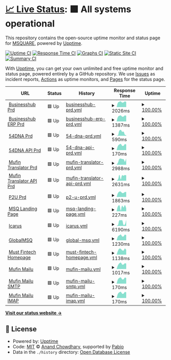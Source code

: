# [📈 Live Status](https://newstatus.mufin.lol): <!--live status--> **🟩 All systems operational**

This repository contains the open-source uptime monitor and status page for [MSQUARE](https://newstatus.mufin.lol), powered by [Upptime](https://github.com/upptime/upptime).

[![Uptime CI](https://github.com/globalmsq/mufin-uptime/workflows/Uptime%20CI/badge.svg)](https://github.com/globalmsq/mufin-uptime/actions?query=workflow%3A%22Uptime+CI%22)
[![Response Time CI](https://github.com/globalmsq/mufin-uptime/workflows/Response%20Time%20CI/badge.svg)](https://github.com/globalmsq/mufin-uptime/actions?query=workflow%3A%22Response+Time+CI%22)
[![Graphs CI](https://github.com/globalmsq/mufin-uptime/workflows/Graphs%20CI/badge.svg)](https://github.com/globalmsq/mufin-uptime/actions?query=workflow%3A%22Graphs+CI%22)
[![Static Site CI](https://github.com/globalmsq/mufin-uptime/workflows/Static%20Site%20CI/badge.svg)](https://github.com/globalmsq/mufin-uptime/actions?query=workflow%3A%22Static+Site+CI%22)
[![Summary CI](https://github.com/globalmsq/mufin-uptime/workflows/Summary%20CI/badge.svg)](https://github.com/globalmsq/mufin-uptime/actions?query=workflow%3A%22Summary+CI%22)

With [Upptime](https://upptime.js.org), you can get your own unlimited and free uptime monitor and status page, powered entirely by a GitHub repository. We use [Issues](https://github.com/globalmsq/mufin-uptime/issues) as incident reports, [Actions](https://github.com/globalmsq/mufin-uptime/actions) as uptime monitors, and [Pages](https://newstatus.mufin.lol) for the status page.

<!--start: status pages-->
<!-- This summary is generated by Upptime (https://github.com/upptime/upptime) -->
<!-- Do not edit this manually, your changes will be overwritten -->
<!-- prettier-ignore -->
| URL | Status | History | Response Time | Uptime |
| --- | ------ | ------- | ------------- | ------ |
| <img alt="" src="https://icons.duckduckgo.com/ip3/businesshub.co.kr.ico" height="13"> [Businesshub Prd](https://businesshub.co.kr/) | 🟩 Up | [businesshub-prd.yml](https://github.com/globalmsq/mufin-uptime/commits/HEAD/history/businesshub-prd.yml) | <details><summary><img alt="Response time graph" src="./graphs/businesshub-prd/response-time-week.png" height="20"> 2026ms</summary><br><a href="https://newstatus.mufin.lol/history/businesshub-prd"><img alt="Response time 2113" src="https://img.shields.io/endpoint?url=https%3A%2F%2Fraw.githubusercontent.com%2Fglobalmsq%2Fmufin-uptime%2FHEAD%2Fapi%2Fbusinesshub-prd%2Fresponse-time.json"></a><br><a href="https://newstatus.mufin.lol/history/businesshub-prd"><img alt="24-hour response time 2169" src="https://img.shields.io/endpoint?url=https%3A%2F%2Fraw.githubusercontent.com%2Fglobalmsq%2Fmufin-uptime%2FHEAD%2Fapi%2Fbusinesshub-prd%2Fresponse-time-day.json"></a><br><a href="https://newstatus.mufin.lol/history/businesshub-prd"><img alt="7-day response time 2026" src="https://img.shields.io/endpoint?url=https%3A%2F%2Fraw.githubusercontent.com%2Fglobalmsq%2Fmufin-uptime%2FHEAD%2Fapi%2Fbusinesshub-prd%2Fresponse-time-week.json"></a><br><a href="https://newstatus.mufin.lol/history/businesshub-prd"><img alt="30-day response time 2113" src="https://img.shields.io/endpoint?url=https%3A%2F%2Fraw.githubusercontent.com%2Fglobalmsq%2Fmufin-uptime%2FHEAD%2Fapi%2Fbusinesshub-prd%2Fresponse-time-month.json"></a><br><a href="https://newstatus.mufin.lol/history/businesshub-prd"><img alt="1-year response time 2113" src="https://img.shields.io/endpoint?url=https%3A%2F%2Fraw.githubusercontent.com%2Fglobalmsq%2Fmufin-uptime%2FHEAD%2Fapi%2Fbusinesshub-prd%2Fresponse-time-year.json"></a></details> | <details><summary><a href="https://newstatus.mufin.lol/history/businesshub-prd">100.00%</a></summary><a href="https://newstatus.mufin.lol/history/businesshub-prd"><img alt="All-time uptime 100.00%" src="https://img.shields.io/endpoint?url=https%3A%2F%2Fraw.githubusercontent.com%2Fglobalmsq%2Fmufin-uptime%2FHEAD%2Fapi%2Fbusinesshub-prd%2Fuptime.json"></a><br><a href="https://newstatus.mufin.lol/history/businesshub-prd"><img alt="24-hour uptime 100.00%" src="https://img.shields.io/endpoint?url=https%3A%2F%2Fraw.githubusercontent.com%2Fglobalmsq%2Fmufin-uptime%2FHEAD%2Fapi%2Fbusinesshub-prd%2Fuptime-day.json"></a><br><a href="https://newstatus.mufin.lol/history/businesshub-prd"><img alt="7-day uptime 100.00%" src="https://img.shields.io/endpoint?url=https%3A%2F%2Fraw.githubusercontent.com%2Fglobalmsq%2Fmufin-uptime%2FHEAD%2Fapi%2Fbusinesshub-prd%2Fuptime-week.json"></a><br><a href="https://newstatus.mufin.lol/history/businesshub-prd"><img alt="30-day uptime 100.00%" src="https://img.shields.io/endpoint?url=https%3A%2F%2Fraw.githubusercontent.com%2Fglobalmsq%2Fmufin-uptime%2FHEAD%2Fapi%2Fbusinesshub-prd%2Fuptime-month.json"></a><br><a href="https://newstatus.mufin.lol/history/businesshub-prd"><img alt="1-year uptime 100.00%" src="https://img.shields.io/endpoint?url=https%3A%2F%2Fraw.githubusercontent.com%2Fglobalmsq%2Fmufin-uptime%2FHEAD%2Fapi%2Fbusinesshub-prd%2Fuptime-year.json"></a></details>
| <img alt="" src="https://icons.duckduckgo.com/ip3/erp.businesshub.co.kr.ico" height="13"> [Businesshub ERP Prd](https://erp.businesshub.co.kr/) | 🟩 Up | [businesshub-erp-prd.yml](https://github.com/globalmsq/mufin-uptime/commits/HEAD/history/businesshub-erp-prd.yml) | <details><summary><img alt="Response time graph" src="./graphs/businesshub-erp-prd/response-time-week.png" height="20"> 1387ms</summary><br><a href="https://newstatus.mufin.lol/history/businesshub-erp-prd"><img alt="Response time 1426" src="https://img.shields.io/endpoint?url=https%3A%2F%2Fraw.githubusercontent.com%2Fglobalmsq%2Fmufin-uptime%2FHEAD%2Fapi%2Fbusinesshub-erp-prd%2Fresponse-time.json"></a><br><a href="https://newstatus.mufin.lol/history/businesshub-erp-prd"><img alt="24-hour response time 1503" src="https://img.shields.io/endpoint?url=https%3A%2F%2Fraw.githubusercontent.com%2Fglobalmsq%2Fmufin-uptime%2FHEAD%2Fapi%2Fbusinesshub-erp-prd%2Fresponse-time-day.json"></a><br><a href="https://newstatus.mufin.lol/history/businesshub-erp-prd"><img alt="7-day response time 1387" src="https://img.shields.io/endpoint?url=https%3A%2F%2Fraw.githubusercontent.com%2Fglobalmsq%2Fmufin-uptime%2FHEAD%2Fapi%2Fbusinesshub-erp-prd%2Fresponse-time-week.json"></a><br><a href="https://newstatus.mufin.lol/history/businesshub-erp-prd"><img alt="30-day response time 1426" src="https://img.shields.io/endpoint?url=https%3A%2F%2Fraw.githubusercontent.com%2Fglobalmsq%2Fmufin-uptime%2FHEAD%2Fapi%2Fbusinesshub-erp-prd%2Fresponse-time-month.json"></a><br><a href="https://newstatus.mufin.lol/history/businesshub-erp-prd"><img alt="1-year response time 1426" src="https://img.shields.io/endpoint?url=https%3A%2F%2Fraw.githubusercontent.com%2Fglobalmsq%2Fmufin-uptime%2FHEAD%2Fapi%2Fbusinesshub-erp-prd%2Fresponse-time-year.json"></a></details> | <details><summary><a href="https://newstatus.mufin.lol/history/businesshub-erp-prd">100.00%</a></summary><a href="https://newstatus.mufin.lol/history/businesshub-erp-prd"><img alt="All-time uptime 100.00%" src="https://img.shields.io/endpoint?url=https%3A%2F%2Fraw.githubusercontent.com%2Fglobalmsq%2Fmufin-uptime%2FHEAD%2Fapi%2Fbusinesshub-erp-prd%2Fuptime.json"></a><br><a href="https://newstatus.mufin.lol/history/businesshub-erp-prd"><img alt="24-hour uptime 100.00%" src="https://img.shields.io/endpoint?url=https%3A%2F%2Fraw.githubusercontent.com%2Fglobalmsq%2Fmufin-uptime%2FHEAD%2Fapi%2Fbusinesshub-erp-prd%2Fuptime-day.json"></a><br><a href="https://newstatus.mufin.lol/history/businesshub-erp-prd"><img alt="7-day uptime 100.00%" src="https://img.shields.io/endpoint?url=https%3A%2F%2Fraw.githubusercontent.com%2Fglobalmsq%2Fmufin-uptime%2FHEAD%2Fapi%2Fbusinesshub-erp-prd%2Fuptime-week.json"></a><br><a href="https://newstatus.mufin.lol/history/businesshub-erp-prd"><img alt="30-day uptime 100.00%" src="https://img.shields.io/endpoint?url=https%3A%2F%2Fraw.githubusercontent.com%2Fglobalmsq%2Fmufin-uptime%2FHEAD%2Fapi%2Fbusinesshub-erp-prd%2Fuptime-month.json"></a><br><a href="https://newstatus.mufin.lol/history/businesshub-erp-prd"><img alt="1-year uptime 100.00%" src="https://img.shields.io/endpoint?url=https%3A%2F%2Fraw.githubusercontent.com%2Fglobalmsq%2Fmufin-uptime%2FHEAD%2Fapi%2Fbusinesshub-erp-prd%2Fuptime-year.json"></a></details>
| <img alt="" src="https://icons.duckduckgo.com/ip3/www.54dnatype.com.ico" height="13"> [54DNA Prd](https://www.54dnatype.com/) | 🟩 Up | [54-dna-prd.yml](https://github.com/globalmsq/mufin-uptime/commits/HEAD/history/54-dna-prd.yml) | <details><summary><img alt="Response time graph" src="./graphs/54-dna-prd/response-time-week.png" height="20"> 590ms</summary><br><a href="https://newstatus.mufin.lol/history/54-dna-prd"><img alt="Response time 506" src="https://img.shields.io/endpoint?url=https%3A%2F%2Fraw.githubusercontent.com%2Fglobalmsq%2Fmufin-uptime%2FHEAD%2Fapi%2F54-dna-prd%2Fresponse-time.json"></a><br><a href="https://newstatus.mufin.lol/history/54-dna-prd"><img alt="24-hour response time 946" src="https://img.shields.io/endpoint?url=https%3A%2F%2Fraw.githubusercontent.com%2Fglobalmsq%2Fmufin-uptime%2FHEAD%2Fapi%2F54-dna-prd%2Fresponse-time-day.json"></a><br><a href="https://newstatus.mufin.lol/history/54-dna-prd"><img alt="7-day response time 590" src="https://img.shields.io/endpoint?url=https%3A%2F%2Fraw.githubusercontent.com%2Fglobalmsq%2Fmufin-uptime%2FHEAD%2Fapi%2F54-dna-prd%2Fresponse-time-week.json"></a><br><a href="https://newstatus.mufin.lol/history/54-dna-prd"><img alt="30-day response time 506" src="https://img.shields.io/endpoint?url=https%3A%2F%2Fraw.githubusercontent.com%2Fglobalmsq%2Fmufin-uptime%2FHEAD%2Fapi%2F54-dna-prd%2Fresponse-time-month.json"></a><br><a href="https://newstatus.mufin.lol/history/54-dna-prd"><img alt="1-year response time 506" src="https://img.shields.io/endpoint?url=https%3A%2F%2Fraw.githubusercontent.com%2Fglobalmsq%2Fmufin-uptime%2FHEAD%2Fapi%2F54-dna-prd%2Fresponse-time-year.json"></a></details> | <details><summary><a href="https://newstatus.mufin.lol/history/54-dna-prd">100.00%</a></summary><a href="https://newstatus.mufin.lol/history/54-dna-prd"><img alt="All-time uptime 100.00%" src="https://img.shields.io/endpoint?url=https%3A%2F%2Fraw.githubusercontent.com%2Fglobalmsq%2Fmufin-uptime%2FHEAD%2Fapi%2F54-dna-prd%2Fuptime.json"></a><br><a href="https://newstatus.mufin.lol/history/54-dna-prd"><img alt="24-hour uptime 100.00%" src="https://img.shields.io/endpoint?url=https%3A%2F%2Fraw.githubusercontent.com%2Fglobalmsq%2Fmufin-uptime%2FHEAD%2Fapi%2F54-dna-prd%2Fuptime-day.json"></a><br><a href="https://newstatus.mufin.lol/history/54-dna-prd"><img alt="7-day uptime 100.00%" src="https://img.shields.io/endpoint?url=https%3A%2F%2Fraw.githubusercontent.com%2Fglobalmsq%2Fmufin-uptime%2FHEAD%2Fapi%2F54-dna-prd%2Fuptime-week.json"></a><br><a href="https://newstatus.mufin.lol/history/54-dna-prd"><img alt="30-day uptime 100.00%" src="https://img.shields.io/endpoint?url=https%3A%2F%2Fraw.githubusercontent.com%2Fglobalmsq%2Fmufin-uptime%2FHEAD%2Fapi%2F54-dna-prd%2Fuptime-month.json"></a><br><a href="https://newstatus.mufin.lol/history/54-dna-prd"><img alt="1-year uptime 100.00%" src="https://img.shields.io/endpoint?url=https%3A%2F%2Fraw.githubusercontent.com%2Fglobalmsq%2Fmufin-uptime%2FHEAD%2Fapi%2F54-dna-prd%2Fuptime-year.json"></a></details>
| <img alt="" src="https://icons.duckduckgo.com/ip3/null.ico" height="13"> [54DNA API Prd](api.54dnatype.com) | 🟩 Up | [54-dna-api-prd.yml](https://github.com/globalmsq/mufin-uptime/commits/HEAD/history/54-dna-api-prd.yml) | <details><summary><img alt="Response time graph" src="./graphs/54-dna-api-prd/response-time-week.png" height="20"> 170ms</summary><br><a href="https://newstatus.mufin.lol/history/54-dna-api-prd"><img alt="Response time 173" src="https://img.shields.io/endpoint?url=https%3A%2F%2Fraw.githubusercontent.com%2Fglobalmsq%2Fmufin-uptime%2FHEAD%2Fapi%2F54-dna-api-prd%2Fresponse-time.json"></a><br><a href="https://newstatus.mufin.lol/history/54-dna-api-prd"><img alt="24-hour response time 192" src="https://img.shields.io/endpoint?url=https%3A%2F%2Fraw.githubusercontent.com%2Fglobalmsq%2Fmufin-uptime%2FHEAD%2Fapi%2F54-dna-api-prd%2Fresponse-time-day.json"></a><br><a href="https://newstatus.mufin.lol/history/54-dna-api-prd"><img alt="7-day response time 170" src="https://img.shields.io/endpoint?url=https%3A%2F%2Fraw.githubusercontent.com%2Fglobalmsq%2Fmufin-uptime%2FHEAD%2Fapi%2F54-dna-api-prd%2Fresponse-time-week.json"></a><br><a href="https://newstatus.mufin.lol/history/54-dna-api-prd"><img alt="30-day response time 173" src="https://img.shields.io/endpoint?url=https%3A%2F%2Fraw.githubusercontent.com%2Fglobalmsq%2Fmufin-uptime%2FHEAD%2Fapi%2F54-dna-api-prd%2Fresponse-time-month.json"></a><br><a href="https://newstatus.mufin.lol/history/54-dna-api-prd"><img alt="1-year response time 173" src="https://img.shields.io/endpoint?url=https%3A%2F%2Fraw.githubusercontent.com%2Fglobalmsq%2Fmufin-uptime%2FHEAD%2Fapi%2F54-dna-api-prd%2Fresponse-time-year.json"></a></details> | <details><summary><a href="https://newstatus.mufin.lol/history/54-dna-api-prd">100.00%</a></summary><a href="https://newstatus.mufin.lol/history/54-dna-api-prd"><img alt="All-time uptime 100.00%" src="https://img.shields.io/endpoint?url=https%3A%2F%2Fraw.githubusercontent.com%2Fglobalmsq%2Fmufin-uptime%2FHEAD%2Fapi%2F54-dna-api-prd%2Fuptime.json"></a><br><a href="https://newstatus.mufin.lol/history/54-dna-api-prd"><img alt="24-hour uptime 100.00%" src="https://img.shields.io/endpoint?url=https%3A%2F%2Fraw.githubusercontent.com%2Fglobalmsq%2Fmufin-uptime%2FHEAD%2Fapi%2F54-dna-api-prd%2Fuptime-day.json"></a><br><a href="https://newstatus.mufin.lol/history/54-dna-api-prd"><img alt="7-day uptime 100.00%" src="https://img.shields.io/endpoint?url=https%3A%2F%2Fraw.githubusercontent.com%2Fglobalmsq%2Fmufin-uptime%2FHEAD%2Fapi%2F54-dna-api-prd%2Fuptime-week.json"></a><br><a href="https://newstatus.mufin.lol/history/54-dna-api-prd"><img alt="30-day uptime 100.00%" src="https://img.shields.io/endpoint?url=https%3A%2F%2Fraw.githubusercontent.com%2Fglobalmsq%2Fmufin-uptime%2FHEAD%2Fapi%2F54-dna-api-prd%2Fuptime-month.json"></a><br><a href="https://newstatus.mufin.lol/history/54-dna-api-prd"><img alt="1-year uptime 100.00%" src="https://img.shields.io/endpoint?url=https%3A%2F%2Fraw.githubusercontent.com%2Fglobalmsq%2Fmufin-uptime%2FHEAD%2Fapi%2F54-dna-api-prd%2Fuptime-year.json"></a></details>
| <img alt="" src="https://icons.duckduckgo.com/ip3/translator.mufin.lol.ico" height="13"> [Mufin Translator Prd](https://translator.mufin.lol/) | 🟩 Up | [mufin-translator-prd.yml](https://github.com/globalmsq/mufin-uptime/commits/HEAD/history/mufin-translator-prd.yml) | <details><summary><img alt="Response time graph" src="./graphs/mufin-translator-prd/response-time-week.png" height="20"> 2988ms</summary><br><a href="https://newstatus.mufin.lol/history/mufin-translator-prd"><img alt="Response time 2570" src="https://img.shields.io/endpoint?url=https%3A%2F%2Fraw.githubusercontent.com%2Fglobalmsq%2Fmufin-uptime%2FHEAD%2Fapi%2Fmufin-translator-prd%2Fresponse-time.json"></a><br><a href="https://newstatus.mufin.lol/history/mufin-translator-prd"><img alt="24-hour response time 3236" src="https://img.shields.io/endpoint?url=https%3A%2F%2Fraw.githubusercontent.com%2Fglobalmsq%2Fmufin-uptime%2FHEAD%2Fapi%2Fmufin-translator-prd%2Fresponse-time-day.json"></a><br><a href="https://newstatus.mufin.lol/history/mufin-translator-prd"><img alt="7-day response time 2988" src="https://img.shields.io/endpoint?url=https%3A%2F%2Fraw.githubusercontent.com%2Fglobalmsq%2Fmufin-uptime%2FHEAD%2Fapi%2Fmufin-translator-prd%2Fresponse-time-week.json"></a><br><a href="https://newstatus.mufin.lol/history/mufin-translator-prd"><img alt="30-day response time 2570" src="https://img.shields.io/endpoint?url=https%3A%2F%2Fraw.githubusercontent.com%2Fglobalmsq%2Fmufin-uptime%2FHEAD%2Fapi%2Fmufin-translator-prd%2Fresponse-time-month.json"></a><br><a href="https://newstatus.mufin.lol/history/mufin-translator-prd"><img alt="1-year response time 2570" src="https://img.shields.io/endpoint?url=https%3A%2F%2Fraw.githubusercontent.com%2Fglobalmsq%2Fmufin-uptime%2FHEAD%2Fapi%2Fmufin-translator-prd%2Fresponse-time-year.json"></a></details> | <details><summary><a href="https://newstatus.mufin.lol/history/mufin-translator-prd">100.00%</a></summary><a href="https://newstatus.mufin.lol/history/mufin-translator-prd"><img alt="All-time uptime 100.00%" src="https://img.shields.io/endpoint?url=https%3A%2F%2Fraw.githubusercontent.com%2Fglobalmsq%2Fmufin-uptime%2FHEAD%2Fapi%2Fmufin-translator-prd%2Fuptime.json"></a><br><a href="https://newstatus.mufin.lol/history/mufin-translator-prd"><img alt="24-hour uptime 100.00%" src="https://img.shields.io/endpoint?url=https%3A%2F%2Fraw.githubusercontent.com%2Fglobalmsq%2Fmufin-uptime%2FHEAD%2Fapi%2Fmufin-translator-prd%2Fuptime-day.json"></a><br><a href="https://newstatus.mufin.lol/history/mufin-translator-prd"><img alt="7-day uptime 100.00%" src="https://img.shields.io/endpoint?url=https%3A%2F%2Fraw.githubusercontent.com%2Fglobalmsq%2Fmufin-uptime%2FHEAD%2Fapi%2Fmufin-translator-prd%2Fuptime-week.json"></a><br><a href="https://newstatus.mufin.lol/history/mufin-translator-prd"><img alt="30-day uptime 100.00%" src="https://img.shields.io/endpoint?url=https%3A%2F%2Fraw.githubusercontent.com%2Fglobalmsq%2Fmufin-uptime%2FHEAD%2Fapi%2Fmufin-translator-prd%2Fuptime-month.json"></a><br><a href="https://newstatus.mufin.lol/history/mufin-translator-prd"><img alt="1-year uptime 100.00%" src="https://img.shields.io/endpoint?url=https%3A%2F%2Fraw.githubusercontent.com%2Fglobalmsq%2Fmufin-uptime%2FHEAD%2Fapi%2Fmufin-translator-prd%2Fuptime-year.json"></a></details>
| <img alt="" src="https://icons.duckduckgo.com/ip3/prd-api-translator.mufin.lol.ico" height="13"> [Mufin Translator API Prd](https://prd-api-translator.mufin.lol/) | 🟩 Up | [mufin-translator-api-prd.yml](https://github.com/globalmsq/mufin-uptime/commits/HEAD/history/mufin-translator-api-prd.yml) | <details><summary><img alt="Response time graph" src="./graphs/mufin-translator-api-prd/response-time-week.png" height="20"> 2631ms</summary><br><a href="https://newstatus.mufin.lol/history/mufin-translator-api-prd"><img alt="Response time 2078" src="https://img.shields.io/endpoint?url=https%3A%2F%2Fraw.githubusercontent.com%2Fglobalmsq%2Fmufin-uptime%2FHEAD%2Fapi%2Fmufin-translator-api-prd%2Fresponse-time.json"></a><br><a href="https://newstatus.mufin.lol/history/mufin-translator-api-prd"><img alt="24-hour response time 3000" src="https://img.shields.io/endpoint?url=https%3A%2F%2Fraw.githubusercontent.com%2Fglobalmsq%2Fmufin-uptime%2FHEAD%2Fapi%2Fmufin-translator-api-prd%2Fresponse-time-day.json"></a><br><a href="https://newstatus.mufin.lol/history/mufin-translator-api-prd"><img alt="7-day response time 2631" src="https://img.shields.io/endpoint?url=https%3A%2F%2Fraw.githubusercontent.com%2Fglobalmsq%2Fmufin-uptime%2FHEAD%2Fapi%2Fmufin-translator-api-prd%2Fresponse-time-week.json"></a><br><a href="https://newstatus.mufin.lol/history/mufin-translator-api-prd"><img alt="30-day response time 2078" src="https://img.shields.io/endpoint?url=https%3A%2F%2Fraw.githubusercontent.com%2Fglobalmsq%2Fmufin-uptime%2FHEAD%2Fapi%2Fmufin-translator-api-prd%2Fresponse-time-month.json"></a><br><a href="https://newstatus.mufin.lol/history/mufin-translator-api-prd"><img alt="1-year response time 2078" src="https://img.shields.io/endpoint?url=https%3A%2F%2Fraw.githubusercontent.com%2Fglobalmsq%2Fmufin-uptime%2FHEAD%2Fapi%2Fmufin-translator-api-prd%2Fresponse-time-year.json"></a></details> | <details><summary><a href="https://newstatus.mufin.lol/history/mufin-translator-api-prd">100.00%</a></summary><a href="https://newstatus.mufin.lol/history/mufin-translator-api-prd"><img alt="All-time uptime 100.00%" src="https://img.shields.io/endpoint?url=https%3A%2F%2Fraw.githubusercontent.com%2Fglobalmsq%2Fmufin-uptime%2FHEAD%2Fapi%2Fmufin-translator-api-prd%2Fuptime.json"></a><br><a href="https://newstatus.mufin.lol/history/mufin-translator-api-prd"><img alt="24-hour uptime 100.00%" src="https://img.shields.io/endpoint?url=https%3A%2F%2Fraw.githubusercontent.com%2Fglobalmsq%2Fmufin-uptime%2FHEAD%2Fapi%2Fmufin-translator-api-prd%2Fuptime-day.json"></a><br><a href="https://newstatus.mufin.lol/history/mufin-translator-api-prd"><img alt="7-day uptime 100.00%" src="https://img.shields.io/endpoint?url=https%3A%2F%2Fraw.githubusercontent.com%2Fglobalmsq%2Fmufin-uptime%2FHEAD%2Fapi%2Fmufin-translator-api-prd%2Fuptime-week.json"></a><br><a href="https://newstatus.mufin.lol/history/mufin-translator-api-prd"><img alt="30-day uptime 100.00%" src="https://img.shields.io/endpoint?url=https%3A%2F%2Fraw.githubusercontent.com%2Fglobalmsq%2Fmufin-uptime%2FHEAD%2Fapi%2Fmufin-translator-api-prd%2Fuptime-month.json"></a><br><a href="https://newstatus.mufin.lol/history/mufin-translator-api-prd"><img alt="1-year uptime 100.00%" src="https://img.shields.io/endpoint?url=https%3A%2F%2Fraw.githubusercontent.com%2Fglobalmsq%2Fmufin-uptime%2FHEAD%2Fapi%2Fmufin-translator-api-prd%2Fuptime-year.json"></a></details>
| <img alt="" src="https://icons.duckduckgo.com/ip3/p2u.kr.ico" height="13"> [P2U Prd](https://p2u.kr) | 🟩 Up | [p2-u-prd.yml](https://github.com/globalmsq/mufin-uptime/commits/HEAD/history/p2-u-prd.yml) | <details><summary><img alt="Response time graph" src="./graphs/p2-u-prd/response-time-week.png" height="20"> 1863ms</summary><br><a href="https://newstatus.mufin.lol/history/p2-u-prd"><img alt="Response time 1882" src="https://img.shields.io/endpoint?url=https%3A%2F%2Fraw.githubusercontent.com%2Fglobalmsq%2Fmufin-uptime%2FHEAD%2Fapi%2Fp2-u-prd%2Fresponse-time.json"></a><br><a href="https://newstatus.mufin.lol/history/p2-u-prd"><img alt="24-hour response time 2046" src="https://img.shields.io/endpoint?url=https%3A%2F%2Fraw.githubusercontent.com%2Fglobalmsq%2Fmufin-uptime%2FHEAD%2Fapi%2Fp2-u-prd%2Fresponse-time-day.json"></a><br><a href="https://newstatus.mufin.lol/history/p2-u-prd"><img alt="7-day response time 1863" src="https://img.shields.io/endpoint?url=https%3A%2F%2Fraw.githubusercontent.com%2Fglobalmsq%2Fmufin-uptime%2FHEAD%2Fapi%2Fp2-u-prd%2Fresponse-time-week.json"></a><br><a href="https://newstatus.mufin.lol/history/p2-u-prd"><img alt="30-day response time 1882" src="https://img.shields.io/endpoint?url=https%3A%2F%2Fraw.githubusercontent.com%2Fglobalmsq%2Fmufin-uptime%2FHEAD%2Fapi%2Fp2-u-prd%2Fresponse-time-month.json"></a><br><a href="https://newstatus.mufin.lol/history/p2-u-prd"><img alt="1-year response time 1882" src="https://img.shields.io/endpoint?url=https%3A%2F%2Fraw.githubusercontent.com%2Fglobalmsq%2Fmufin-uptime%2FHEAD%2Fapi%2Fp2-u-prd%2Fresponse-time-year.json"></a></details> | <details><summary><a href="https://newstatus.mufin.lol/history/p2-u-prd">100.00%</a></summary><a href="https://newstatus.mufin.lol/history/p2-u-prd"><img alt="All-time uptime 100.00%" src="https://img.shields.io/endpoint?url=https%3A%2F%2Fraw.githubusercontent.com%2Fglobalmsq%2Fmufin-uptime%2FHEAD%2Fapi%2Fp2-u-prd%2Fuptime.json"></a><br><a href="https://newstatus.mufin.lol/history/p2-u-prd"><img alt="24-hour uptime 100.00%" src="https://img.shields.io/endpoint?url=https%3A%2F%2Fraw.githubusercontent.com%2Fglobalmsq%2Fmufin-uptime%2FHEAD%2Fapi%2Fp2-u-prd%2Fuptime-day.json"></a><br><a href="https://newstatus.mufin.lol/history/p2-u-prd"><img alt="7-day uptime 100.00%" src="https://img.shields.io/endpoint?url=https%3A%2F%2Fraw.githubusercontent.com%2Fglobalmsq%2Fmufin-uptime%2FHEAD%2Fapi%2Fp2-u-prd%2Fuptime-week.json"></a><br><a href="https://newstatus.mufin.lol/history/p2-u-prd"><img alt="30-day uptime 100.00%" src="https://img.shields.io/endpoint?url=https%3A%2F%2Fraw.githubusercontent.com%2Fglobalmsq%2Fmufin-uptime%2FHEAD%2Fapi%2Fp2-u-prd%2Fuptime-month.json"></a><br><a href="https://newstatus.mufin.lol/history/p2-u-prd"><img alt="1-year uptime 100.00%" src="https://img.shields.io/endpoint?url=https%3A%2F%2Fraw.githubusercontent.com%2Fglobalmsq%2Fmufin-uptime%2FHEAD%2Fapi%2Fp2-u-prd%2Fuptime-year.json"></a></details>
| <img alt="" src="https://icons.duckduckgo.com/ip3/msq.market.ico" height="13"> [MSQ Landing Page](https://msq.market) | 🟩 Up | [msq-landing-page.yml](https://github.com/globalmsq/mufin-uptime/commits/HEAD/history/msq-landing-page.yml) | <details><summary><img alt="Response time graph" src="./graphs/msq-landing-page/response-time-week.png" height="20"> 227ms</summary><br><a href="https://newstatus.mufin.lol/history/msq-landing-page"><img alt="Response time 328" src="https://img.shields.io/endpoint?url=https%3A%2F%2Fraw.githubusercontent.com%2Fglobalmsq%2Fmufin-uptime%2FHEAD%2Fapi%2Fmsq-landing-page%2Fresponse-time.json"></a><br><a href="https://newstatus.mufin.lol/history/msq-landing-page"><img alt="24-hour response time 39" src="https://img.shields.io/endpoint?url=https%3A%2F%2Fraw.githubusercontent.com%2Fglobalmsq%2Fmufin-uptime%2FHEAD%2Fapi%2Fmsq-landing-page%2Fresponse-time-day.json"></a><br><a href="https://newstatus.mufin.lol/history/msq-landing-page"><img alt="7-day response time 227" src="https://img.shields.io/endpoint?url=https%3A%2F%2Fraw.githubusercontent.com%2Fglobalmsq%2Fmufin-uptime%2FHEAD%2Fapi%2Fmsq-landing-page%2Fresponse-time-week.json"></a><br><a href="https://newstatus.mufin.lol/history/msq-landing-page"><img alt="30-day response time 328" src="https://img.shields.io/endpoint?url=https%3A%2F%2Fraw.githubusercontent.com%2Fglobalmsq%2Fmufin-uptime%2FHEAD%2Fapi%2Fmsq-landing-page%2Fresponse-time-month.json"></a><br><a href="https://newstatus.mufin.lol/history/msq-landing-page"><img alt="1-year response time 328" src="https://img.shields.io/endpoint?url=https%3A%2F%2Fraw.githubusercontent.com%2Fglobalmsq%2Fmufin-uptime%2FHEAD%2Fapi%2Fmsq-landing-page%2Fresponse-time-year.json"></a></details> | <details><summary><a href="https://newstatus.mufin.lol/history/msq-landing-page">100.00%</a></summary><a href="https://newstatus.mufin.lol/history/msq-landing-page"><img alt="All-time uptime 100.00%" src="https://img.shields.io/endpoint?url=https%3A%2F%2Fraw.githubusercontent.com%2Fglobalmsq%2Fmufin-uptime%2FHEAD%2Fapi%2Fmsq-landing-page%2Fuptime.json"></a><br><a href="https://newstatus.mufin.lol/history/msq-landing-page"><img alt="24-hour uptime 100.00%" src="https://img.shields.io/endpoint?url=https%3A%2F%2Fraw.githubusercontent.com%2Fglobalmsq%2Fmufin-uptime%2FHEAD%2Fapi%2Fmsq-landing-page%2Fuptime-day.json"></a><br><a href="https://newstatus.mufin.lol/history/msq-landing-page"><img alt="7-day uptime 100.00%" src="https://img.shields.io/endpoint?url=https%3A%2F%2Fraw.githubusercontent.com%2Fglobalmsq%2Fmufin-uptime%2FHEAD%2Fapi%2Fmsq-landing-page%2Fuptime-week.json"></a><br><a href="https://newstatus.mufin.lol/history/msq-landing-page"><img alt="30-day uptime 100.00%" src="https://img.shields.io/endpoint?url=https%3A%2F%2Fraw.githubusercontent.com%2Fglobalmsq%2Fmufin-uptime%2FHEAD%2Fapi%2Fmsq-landing-page%2Fuptime-month.json"></a><br><a href="https://newstatus.mufin.lol/history/msq-landing-page"><img alt="1-year uptime 100.00%" src="https://img.shields.io/endpoint?url=https%3A%2F%2Fraw.githubusercontent.com%2Fglobalmsq%2Fmufin-uptime%2FHEAD%2Fapi%2Fmsq-landing-page%2Fuptime-year.json"></a></details>
| <img alt="" src="https://icons.duckduckgo.com/ip3/icarus.mufin.lol.ico" height="13"> [Icarus](https://icarus.mufin.lol) | 🟩 Up | [icarus.yml](https://github.com/globalmsq/mufin-uptime/commits/HEAD/history/icarus.yml) | <details><summary><img alt="Response time graph" src="./graphs/icarus/response-time-week.png" height="20"> 6190ms</summary><br><a href="https://newstatus.mufin.lol/history/icarus"><img alt="Response time 8265" src="https://img.shields.io/endpoint?url=https%3A%2F%2Fraw.githubusercontent.com%2Fglobalmsq%2Fmufin-uptime%2FHEAD%2Fapi%2Ficarus%2Fresponse-time.json"></a><br><a href="https://newstatus.mufin.lol/history/icarus"><img alt="24-hour response time 8016" src="https://img.shields.io/endpoint?url=https%3A%2F%2Fraw.githubusercontent.com%2Fglobalmsq%2Fmufin-uptime%2FHEAD%2Fapi%2Ficarus%2Fresponse-time-day.json"></a><br><a href="https://newstatus.mufin.lol/history/icarus"><img alt="7-day response time 6190" src="https://img.shields.io/endpoint?url=https%3A%2F%2Fraw.githubusercontent.com%2Fglobalmsq%2Fmufin-uptime%2FHEAD%2Fapi%2Ficarus%2Fresponse-time-week.json"></a><br><a href="https://newstatus.mufin.lol/history/icarus"><img alt="30-day response time 8265" src="https://img.shields.io/endpoint?url=https%3A%2F%2Fraw.githubusercontent.com%2Fglobalmsq%2Fmufin-uptime%2FHEAD%2Fapi%2Ficarus%2Fresponse-time-month.json"></a><br><a href="https://newstatus.mufin.lol/history/icarus"><img alt="1-year response time 8265" src="https://img.shields.io/endpoint?url=https%3A%2F%2Fraw.githubusercontent.com%2Fglobalmsq%2Fmufin-uptime%2FHEAD%2Fapi%2Ficarus%2Fresponse-time-year.json"></a></details> | <details><summary><a href="https://newstatus.mufin.lol/history/icarus">100.00%</a></summary><a href="https://newstatus.mufin.lol/history/icarus"><img alt="All-time uptime 100.00%" src="https://img.shields.io/endpoint?url=https%3A%2F%2Fraw.githubusercontent.com%2Fglobalmsq%2Fmufin-uptime%2FHEAD%2Fapi%2Ficarus%2Fuptime.json"></a><br><a href="https://newstatus.mufin.lol/history/icarus"><img alt="24-hour uptime 100.00%" src="https://img.shields.io/endpoint?url=https%3A%2F%2Fraw.githubusercontent.com%2Fglobalmsq%2Fmufin-uptime%2FHEAD%2Fapi%2Ficarus%2Fuptime-day.json"></a><br><a href="https://newstatus.mufin.lol/history/icarus"><img alt="7-day uptime 100.00%" src="https://img.shields.io/endpoint?url=https%3A%2F%2Fraw.githubusercontent.com%2Fglobalmsq%2Fmufin-uptime%2FHEAD%2Fapi%2Ficarus%2Fuptime-week.json"></a><br><a href="https://newstatus.mufin.lol/history/icarus"><img alt="30-day uptime 100.00%" src="https://img.shields.io/endpoint?url=https%3A%2F%2Fraw.githubusercontent.com%2Fglobalmsq%2Fmufin-uptime%2FHEAD%2Fapi%2Ficarus%2Fuptime-month.json"></a><br><a href="https://newstatus.mufin.lol/history/icarus"><img alt="1-year uptime 100.00%" src="https://img.shields.io/endpoint?url=https%3A%2F%2Fraw.githubusercontent.com%2Fglobalmsq%2Fmufin-uptime%2FHEAD%2Fapi%2Ficarus%2Fuptime-year.json"></a></details>
| <img alt="" src="https://icons.duckduckgo.com/ip3/globalmsq.com.ico" height="13"> [GlobalMSQ](https://globalmsq.com) | 🟩 Up | [global-msq.yml](https://github.com/globalmsq/mufin-uptime/commits/HEAD/history/global-msq.yml) | <details><summary><img alt="Response time graph" src="./graphs/global-msq/response-time-week.png" height="20"> 1230ms</summary><br><a href="https://newstatus.mufin.lol/history/global-msq"><img alt="Response time 1244" src="https://img.shields.io/endpoint?url=https%3A%2F%2Fraw.githubusercontent.com%2Fglobalmsq%2Fmufin-uptime%2FHEAD%2Fapi%2Fglobal-msq%2Fresponse-time.json"></a><br><a href="https://newstatus.mufin.lol/history/global-msq"><img alt="24-hour response time 1360" src="https://img.shields.io/endpoint?url=https%3A%2F%2Fraw.githubusercontent.com%2Fglobalmsq%2Fmufin-uptime%2FHEAD%2Fapi%2Fglobal-msq%2Fresponse-time-day.json"></a><br><a href="https://newstatus.mufin.lol/history/global-msq"><img alt="7-day response time 1230" src="https://img.shields.io/endpoint?url=https%3A%2F%2Fraw.githubusercontent.com%2Fglobalmsq%2Fmufin-uptime%2FHEAD%2Fapi%2Fglobal-msq%2Fresponse-time-week.json"></a><br><a href="https://newstatus.mufin.lol/history/global-msq"><img alt="30-day response time 1244" src="https://img.shields.io/endpoint?url=https%3A%2F%2Fraw.githubusercontent.com%2Fglobalmsq%2Fmufin-uptime%2FHEAD%2Fapi%2Fglobal-msq%2Fresponse-time-month.json"></a><br><a href="https://newstatus.mufin.lol/history/global-msq"><img alt="1-year response time 1244" src="https://img.shields.io/endpoint?url=https%3A%2F%2Fraw.githubusercontent.com%2Fglobalmsq%2Fmufin-uptime%2FHEAD%2Fapi%2Fglobal-msq%2Fresponse-time-year.json"></a></details> | <details><summary><a href="https://newstatus.mufin.lol/history/global-msq">100.00%</a></summary><a href="https://newstatus.mufin.lol/history/global-msq"><img alt="All-time uptime 100.00%" src="https://img.shields.io/endpoint?url=https%3A%2F%2Fraw.githubusercontent.com%2Fglobalmsq%2Fmufin-uptime%2FHEAD%2Fapi%2Fglobal-msq%2Fuptime.json"></a><br><a href="https://newstatus.mufin.lol/history/global-msq"><img alt="24-hour uptime 100.00%" src="https://img.shields.io/endpoint?url=https%3A%2F%2Fraw.githubusercontent.com%2Fglobalmsq%2Fmufin-uptime%2FHEAD%2Fapi%2Fglobal-msq%2Fuptime-day.json"></a><br><a href="https://newstatus.mufin.lol/history/global-msq"><img alt="7-day uptime 100.00%" src="https://img.shields.io/endpoint?url=https%3A%2F%2Fraw.githubusercontent.com%2Fglobalmsq%2Fmufin-uptime%2FHEAD%2Fapi%2Fglobal-msq%2Fuptime-week.json"></a><br><a href="https://newstatus.mufin.lol/history/global-msq"><img alt="30-day uptime 100.00%" src="https://img.shields.io/endpoint?url=https%3A%2F%2Fraw.githubusercontent.com%2Fglobalmsq%2Fmufin-uptime%2FHEAD%2Fapi%2Fglobal-msq%2Fuptime-month.json"></a><br><a href="https://newstatus.mufin.lol/history/global-msq"><img alt="1-year uptime 100.00%" src="https://img.shields.io/endpoint?url=https%3A%2F%2Fraw.githubusercontent.com%2Fglobalmsq%2Fmufin-uptime%2FHEAD%2Fapi%2Fglobal-msq%2Fuptime-year.json"></a></details>
| <img alt="" src="https://icons.duckduckgo.com/ip3/mufin.co.kr.ico" height="13"> [Must Fintech Homepage](https://mufin.co.kr) | 🟩 Up | [must-fintech-homepage.yml](https://github.com/globalmsq/mufin-uptime/commits/HEAD/history/must-fintech-homepage.yml) | <details><summary><img alt="Response time graph" src="./graphs/must-fintech-homepage/response-time-week.png" height="20"> 1138ms</summary><br><a href="https://newstatus.mufin.lol/history/must-fintech-homepage"><img alt="Response time 1171" src="https://img.shields.io/endpoint?url=https%3A%2F%2Fraw.githubusercontent.com%2Fglobalmsq%2Fmufin-uptime%2FHEAD%2Fapi%2Fmust-fintech-homepage%2Fresponse-time.json"></a><br><a href="https://newstatus.mufin.lol/history/must-fintech-homepage"><img alt="24-hour response time 1235" src="https://img.shields.io/endpoint?url=https%3A%2F%2Fraw.githubusercontent.com%2Fglobalmsq%2Fmufin-uptime%2FHEAD%2Fapi%2Fmust-fintech-homepage%2Fresponse-time-day.json"></a><br><a href="https://newstatus.mufin.lol/history/must-fintech-homepage"><img alt="7-day response time 1138" src="https://img.shields.io/endpoint?url=https%3A%2F%2Fraw.githubusercontent.com%2Fglobalmsq%2Fmufin-uptime%2FHEAD%2Fapi%2Fmust-fintech-homepage%2Fresponse-time-week.json"></a><br><a href="https://newstatus.mufin.lol/history/must-fintech-homepage"><img alt="30-day response time 1171" src="https://img.shields.io/endpoint?url=https%3A%2F%2Fraw.githubusercontent.com%2Fglobalmsq%2Fmufin-uptime%2FHEAD%2Fapi%2Fmust-fintech-homepage%2Fresponse-time-month.json"></a><br><a href="https://newstatus.mufin.lol/history/must-fintech-homepage"><img alt="1-year response time 1171" src="https://img.shields.io/endpoint?url=https%3A%2F%2Fraw.githubusercontent.com%2Fglobalmsq%2Fmufin-uptime%2FHEAD%2Fapi%2Fmust-fintech-homepage%2Fresponse-time-year.json"></a></details> | <details><summary><a href="https://newstatus.mufin.lol/history/must-fintech-homepage">100.00%</a></summary><a href="https://newstatus.mufin.lol/history/must-fintech-homepage"><img alt="All-time uptime 100.00%" src="https://img.shields.io/endpoint?url=https%3A%2F%2Fraw.githubusercontent.com%2Fglobalmsq%2Fmufin-uptime%2FHEAD%2Fapi%2Fmust-fintech-homepage%2Fuptime.json"></a><br><a href="https://newstatus.mufin.lol/history/must-fintech-homepage"><img alt="24-hour uptime 100.00%" src="https://img.shields.io/endpoint?url=https%3A%2F%2Fraw.githubusercontent.com%2Fglobalmsq%2Fmufin-uptime%2FHEAD%2Fapi%2Fmust-fintech-homepage%2Fuptime-day.json"></a><br><a href="https://newstatus.mufin.lol/history/must-fintech-homepage"><img alt="7-day uptime 100.00%" src="https://img.shields.io/endpoint?url=https%3A%2F%2Fraw.githubusercontent.com%2Fglobalmsq%2Fmufin-uptime%2FHEAD%2Fapi%2Fmust-fintech-homepage%2Fuptime-week.json"></a><br><a href="https://newstatus.mufin.lol/history/must-fintech-homepage"><img alt="30-day uptime 100.00%" src="https://img.shields.io/endpoint?url=https%3A%2F%2Fraw.githubusercontent.com%2Fglobalmsq%2Fmufin-uptime%2FHEAD%2Fapi%2Fmust-fintech-homepage%2Fuptime-month.json"></a><br><a href="https://newstatus.mufin.lol/history/must-fintech-homepage"><img alt="1-year uptime 100.00%" src="https://img.shields.io/endpoint?url=https%3A%2F%2Fraw.githubusercontent.com%2Fglobalmsq%2Fmufin-uptime%2FHEAD%2Fapi%2Fmust-fintech-homepage%2Fuptime-year.json"></a></details>
| <img alt="" src="https://icons.duckduckgo.com/ip3/mail.mufin.co.kr.ico" height="13"> [Mufin Mailu](https://mail.mufin.co.kr) | 🟩 Up | [mufin-mailu.yml](https://github.com/globalmsq/mufin-uptime/commits/HEAD/history/mufin-mailu.yml) | <details><summary><img alt="Response time graph" src="./graphs/mufin-mailu/response-time-week.png" height="20"> 1017ms</summary><br><a href="https://newstatus.mufin.lol/history/mufin-mailu"><img alt="Response time 1037" src="https://img.shields.io/endpoint?url=https%3A%2F%2Fraw.githubusercontent.com%2Fglobalmsq%2Fmufin-uptime%2FHEAD%2Fapi%2Fmufin-mailu%2Fresponse-time.json"></a><br><a href="https://newstatus.mufin.lol/history/mufin-mailu"><img alt="24-hour response time 1160" src="https://img.shields.io/endpoint?url=https%3A%2F%2Fraw.githubusercontent.com%2Fglobalmsq%2Fmufin-uptime%2FHEAD%2Fapi%2Fmufin-mailu%2Fresponse-time-day.json"></a><br><a href="https://newstatus.mufin.lol/history/mufin-mailu"><img alt="7-day response time 1017" src="https://img.shields.io/endpoint?url=https%3A%2F%2Fraw.githubusercontent.com%2Fglobalmsq%2Fmufin-uptime%2FHEAD%2Fapi%2Fmufin-mailu%2Fresponse-time-week.json"></a><br><a href="https://newstatus.mufin.lol/history/mufin-mailu"><img alt="30-day response time 1037" src="https://img.shields.io/endpoint?url=https%3A%2F%2Fraw.githubusercontent.com%2Fglobalmsq%2Fmufin-uptime%2FHEAD%2Fapi%2Fmufin-mailu%2Fresponse-time-month.json"></a><br><a href="https://newstatus.mufin.lol/history/mufin-mailu"><img alt="1-year response time 1037" src="https://img.shields.io/endpoint?url=https%3A%2F%2Fraw.githubusercontent.com%2Fglobalmsq%2Fmufin-uptime%2FHEAD%2Fapi%2Fmufin-mailu%2Fresponse-time-year.json"></a></details> | <details><summary><a href="https://newstatus.mufin.lol/history/mufin-mailu">100.00%</a></summary><a href="https://newstatus.mufin.lol/history/mufin-mailu"><img alt="All-time uptime 100.00%" src="https://img.shields.io/endpoint?url=https%3A%2F%2Fraw.githubusercontent.com%2Fglobalmsq%2Fmufin-uptime%2FHEAD%2Fapi%2Fmufin-mailu%2Fuptime.json"></a><br><a href="https://newstatus.mufin.lol/history/mufin-mailu"><img alt="24-hour uptime 100.00%" src="https://img.shields.io/endpoint?url=https%3A%2F%2Fraw.githubusercontent.com%2Fglobalmsq%2Fmufin-uptime%2FHEAD%2Fapi%2Fmufin-mailu%2Fuptime-day.json"></a><br><a href="https://newstatus.mufin.lol/history/mufin-mailu"><img alt="7-day uptime 100.00%" src="https://img.shields.io/endpoint?url=https%3A%2F%2Fraw.githubusercontent.com%2Fglobalmsq%2Fmufin-uptime%2FHEAD%2Fapi%2Fmufin-mailu%2Fuptime-week.json"></a><br><a href="https://newstatus.mufin.lol/history/mufin-mailu"><img alt="30-day uptime 100.00%" src="https://img.shields.io/endpoint?url=https%3A%2F%2Fraw.githubusercontent.com%2Fglobalmsq%2Fmufin-uptime%2FHEAD%2Fapi%2Fmufin-mailu%2Fuptime-month.json"></a><br><a href="https://newstatus.mufin.lol/history/mufin-mailu"><img alt="1-year uptime 100.00%" src="https://img.shields.io/endpoint?url=https%3A%2F%2Fraw.githubusercontent.com%2Fglobalmsq%2Fmufin-uptime%2FHEAD%2Fapi%2Fmufin-mailu%2Fuptime-year.json"></a></details>
| <img alt="" src="https://icons.duckduckgo.com/ip3/null.ico" height="13"> [Mufin Mailu SMTP](mail.mufin.co.kr) | 🟩 Up | [mufin-mailu-smtp.yml](https://github.com/globalmsq/mufin-uptime/commits/HEAD/history/mufin-mailu-smtp.yml) | <details><summary><img alt="Response time graph" src="./graphs/mufin-mailu-smtp/response-time-week.png" height="20"> 170ms</summary><br><a href="https://newstatus.mufin.lol/history/mufin-mailu-smtp"><img alt="Response time 172" src="https://img.shields.io/endpoint?url=https%3A%2F%2Fraw.githubusercontent.com%2Fglobalmsq%2Fmufin-uptime%2FHEAD%2Fapi%2Fmufin-mailu-smtp%2Fresponse-time.json"></a><br><a href="https://newstatus.mufin.lol/history/mufin-mailu-smtp"><img alt="24-hour response time 191" src="https://img.shields.io/endpoint?url=https%3A%2F%2Fraw.githubusercontent.com%2Fglobalmsq%2Fmufin-uptime%2FHEAD%2Fapi%2Fmufin-mailu-smtp%2Fresponse-time-day.json"></a><br><a href="https://newstatus.mufin.lol/history/mufin-mailu-smtp"><img alt="7-day response time 170" src="https://img.shields.io/endpoint?url=https%3A%2F%2Fraw.githubusercontent.com%2Fglobalmsq%2Fmufin-uptime%2FHEAD%2Fapi%2Fmufin-mailu-smtp%2Fresponse-time-week.json"></a><br><a href="https://newstatus.mufin.lol/history/mufin-mailu-smtp"><img alt="30-day response time 172" src="https://img.shields.io/endpoint?url=https%3A%2F%2Fraw.githubusercontent.com%2Fglobalmsq%2Fmufin-uptime%2FHEAD%2Fapi%2Fmufin-mailu-smtp%2Fresponse-time-month.json"></a><br><a href="https://newstatus.mufin.lol/history/mufin-mailu-smtp"><img alt="1-year response time 172" src="https://img.shields.io/endpoint?url=https%3A%2F%2Fraw.githubusercontent.com%2Fglobalmsq%2Fmufin-uptime%2FHEAD%2Fapi%2Fmufin-mailu-smtp%2Fresponse-time-year.json"></a></details> | <details><summary><a href="https://newstatus.mufin.lol/history/mufin-mailu-smtp">100.00%</a></summary><a href="https://newstatus.mufin.lol/history/mufin-mailu-smtp"><img alt="All-time uptime 100.00%" src="https://img.shields.io/endpoint?url=https%3A%2F%2Fraw.githubusercontent.com%2Fglobalmsq%2Fmufin-uptime%2FHEAD%2Fapi%2Fmufin-mailu-smtp%2Fuptime.json"></a><br><a href="https://newstatus.mufin.lol/history/mufin-mailu-smtp"><img alt="24-hour uptime 100.00%" src="https://img.shields.io/endpoint?url=https%3A%2F%2Fraw.githubusercontent.com%2Fglobalmsq%2Fmufin-uptime%2FHEAD%2Fapi%2Fmufin-mailu-smtp%2Fuptime-day.json"></a><br><a href="https://newstatus.mufin.lol/history/mufin-mailu-smtp"><img alt="7-day uptime 100.00%" src="https://img.shields.io/endpoint?url=https%3A%2F%2Fraw.githubusercontent.com%2Fglobalmsq%2Fmufin-uptime%2FHEAD%2Fapi%2Fmufin-mailu-smtp%2Fuptime-week.json"></a><br><a href="https://newstatus.mufin.lol/history/mufin-mailu-smtp"><img alt="30-day uptime 100.00%" src="https://img.shields.io/endpoint?url=https%3A%2F%2Fraw.githubusercontent.com%2Fglobalmsq%2Fmufin-uptime%2FHEAD%2Fapi%2Fmufin-mailu-smtp%2Fuptime-month.json"></a><br><a href="https://newstatus.mufin.lol/history/mufin-mailu-smtp"><img alt="1-year uptime 100.00%" src="https://img.shields.io/endpoint?url=https%3A%2F%2Fraw.githubusercontent.com%2Fglobalmsq%2Fmufin-uptime%2FHEAD%2Fapi%2Fmufin-mailu-smtp%2Fuptime-year.json"></a></details>
| <img alt="" src="https://icons.duckduckgo.com/ip3/null.ico" height="13"> [Mufin Mailu IMAP](mail.mufin.co.kr) | 🟩 Up | [mufin-mailu-imap.yml](https://github.com/globalmsq/mufin-uptime/commits/HEAD/history/mufin-mailu-imap.yml) | <details><summary><img alt="Response time graph" src="./graphs/mufin-mailu-imap/response-time-week.png" height="20"> 170ms</summary><br><a href="https://newstatus.mufin.lol/history/mufin-mailu-imap"><img alt="Response time 172" src="https://img.shields.io/endpoint?url=https%3A%2F%2Fraw.githubusercontent.com%2Fglobalmsq%2Fmufin-uptime%2FHEAD%2Fapi%2Fmufin-mailu-imap%2Fresponse-time.json"></a><br><a href="https://newstatus.mufin.lol/history/mufin-mailu-imap"><img alt="24-hour response time 192" src="https://img.shields.io/endpoint?url=https%3A%2F%2Fraw.githubusercontent.com%2Fglobalmsq%2Fmufin-uptime%2FHEAD%2Fapi%2Fmufin-mailu-imap%2Fresponse-time-day.json"></a><br><a href="https://newstatus.mufin.lol/history/mufin-mailu-imap"><img alt="7-day response time 170" src="https://img.shields.io/endpoint?url=https%3A%2F%2Fraw.githubusercontent.com%2Fglobalmsq%2Fmufin-uptime%2FHEAD%2Fapi%2Fmufin-mailu-imap%2Fresponse-time-week.json"></a><br><a href="https://newstatus.mufin.lol/history/mufin-mailu-imap"><img alt="30-day response time 172" src="https://img.shields.io/endpoint?url=https%3A%2F%2Fraw.githubusercontent.com%2Fglobalmsq%2Fmufin-uptime%2FHEAD%2Fapi%2Fmufin-mailu-imap%2Fresponse-time-month.json"></a><br><a href="https://newstatus.mufin.lol/history/mufin-mailu-imap"><img alt="1-year response time 172" src="https://img.shields.io/endpoint?url=https%3A%2F%2Fraw.githubusercontent.com%2Fglobalmsq%2Fmufin-uptime%2FHEAD%2Fapi%2Fmufin-mailu-imap%2Fresponse-time-year.json"></a></details> | <details><summary><a href="https://newstatus.mufin.lol/history/mufin-mailu-imap">100.00%</a></summary><a href="https://newstatus.mufin.lol/history/mufin-mailu-imap"><img alt="All-time uptime 100.00%" src="https://img.shields.io/endpoint?url=https%3A%2F%2Fraw.githubusercontent.com%2Fglobalmsq%2Fmufin-uptime%2FHEAD%2Fapi%2Fmufin-mailu-imap%2Fuptime.json"></a><br><a href="https://newstatus.mufin.lol/history/mufin-mailu-imap"><img alt="24-hour uptime 100.00%" src="https://img.shields.io/endpoint?url=https%3A%2F%2Fraw.githubusercontent.com%2Fglobalmsq%2Fmufin-uptime%2FHEAD%2Fapi%2Fmufin-mailu-imap%2Fuptime-day.json"></a><br><a href="https://newstatus.mufin.lol/history/mufin-mailu-imap"><img alt="7-day uptime 100.00%" src="https://img.shields.io/endpoint?url=https%3A%2F%2Fraw.githubusercontent.com%2Fglobalmsq%2Fmufin-uptime%2FHEAD%2Fapi%2Fmufin-mailu-imap%2Fuptime-week.json"></a><br><a href="https://newstatus.mufin.lol/history/mufin-mailu-imap"><img alt="30-day uptime 100.00%" src="https://img.shields.io/endpoint?url=https%3A%2F%2Fraw.githubusercontent.com%2Fglobalmsq%2Fmufin-uptime%2FHEAD%2Fapi%2Fmufin-mailu-imap%2Fuptime-month.json"></a><br><a href="https://newstatus.mufin.lol/history/mufin-mailu-imap"><img alt="1-year uptime 100.00%" src="https://img.shields.io/endpoint?url=https%3A%2F%2Fraw.githubusercontent.com%2Fglobalmsq%2Fmufin-uptime%2FHEAD%2Fapi%2Fmufin-mailu-imap%2Fuptime-year.json"></a></details>

<!--end: status pages-->

[**Visit our status website →**](https://newstatus.mufin.lol)

## 📄 License

- Powered by: [Upptime](https://github.com/upptime/upptime)
- Code: [MIT](./LICENSE) © [Anand Chowdhary](https://anandchowdhary.com), supported by [Pabio](https://pabio.com)
- Data in the `./history` directory: [Open Database License](https://opendatacommons.org/licenses/odbl/1-0/)
